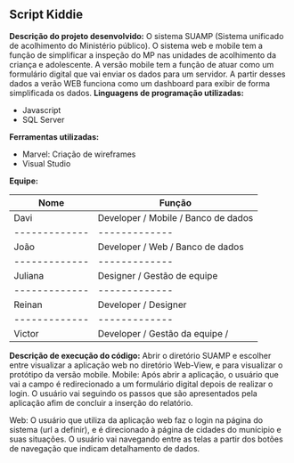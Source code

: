 ## Script Kiddie
**Descrição do projeto desenvolvido:** 
  O sistema SUAMP (Sistema unificado de acolhimento do Ministério público). O sistema web e mobile tem a função de simplificar a inspeção do MP nas unidades de acolhimento da criança e adolescente. A versão mobile tem a função de atuar como um formulário digital que vai enviar os dados para um servidor. A partir desses dados a verão WEB funciona como um dashboard para exibir de forma simplificada os dados.
**Linguagens de programação utilizadas:**
- Javascript
- SQL Server

**Ferramentas utilizadas:**
- Marvel: Criação de wireframes
- Visual Studio

**Equipe:**

| Nome | Função | 
| ------------- | ------------- | 
|  Davi  | Developer / Mobile / Banco de dados |
| ------------- | ------------- | 
|  João  | Developer / Web  / Banco de dados|
| ------------- | ------------- | 
|  Juliana  | Designer / Gestão de equipe  |
| ------------- | ------------- | 
|  Reinan  | Developer / Designer  |
| ------------- | ------------- | 
|  Victor  | Developer / Gestão da equipe  / |

**Descrição de execução do código:** 
Abrir o diretório SUAMP e escolher entre visualizar a aplicação web no diretório Web-View, e para visualizar o protótipo da versão mobile. 
Mobile: Após abrir a aplicação, o usuário que vai a campo é redirecionado a um formulário digital depois de realizar o login. O usuário vai seguindo os passos que são apresentados pela aplicação afim de concluir a inserção do relatório.

Web: O usuário que utiliza da aplicação web faz o login na página do sistema (url a definir), e é direcionado à página de cidades do munícipio e suas situações. O usuário vai navegando entre as telas a partir dos botões de navegação que indicam detalhamento de dados.
